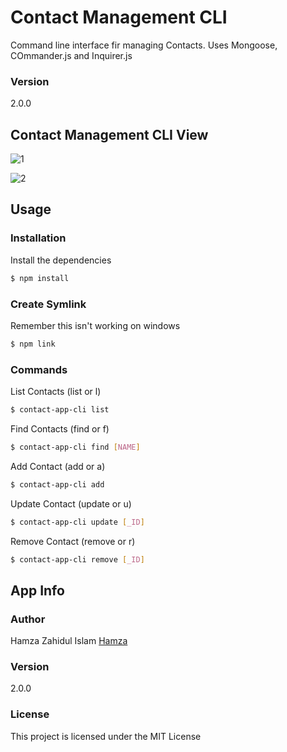 <!-- @format -->

# Contact Management CLI

Command line interface fir managing Contacts. Uses Mongoose, COmmander.js and Inquirer.js

### Version

2.0.0

## Contact Management CLI View

![1](https://user-images.githubusercontent.com/56122568/122304466-f52fb100-cf0d-11eb-8ec0-c2a2f7fd7bc5.png)

![2](https://user-images.githubusercontent.com/56122568/122304468-f660de00-cf0d-11eb-8564-8ff46aa63e9a.png)

## Usage

### Installation

Install the dependencies

```sh
$ npm install
```

### Create Symlink

Remember this isn't working on windows

```sh
$ npm link
```

### Commands

List Contacts (list or l)

```sh
$ contact-app-cli list
```

Find Contacts (find or f)

```sh
$ contact-app-cli find [NAME]
```

Add Contact (add or a)

```sh
$ contact-app-cli add
```

Update Contact (update or u)

```sh
$ contact-app-cli update [_ID]
```

Remove Contact (remove or r)

```sh
$ contact-app-cli remove [_ID]
```

## App Info

### Author

Hamza Zahidul Islam
[Hamza](https://hamzazahid.com)

### Version

2.0.0

### License

This project is licensed under the MIT License
